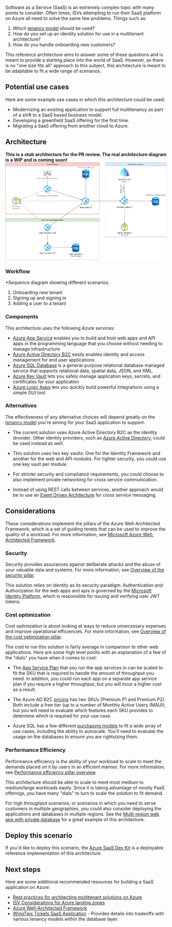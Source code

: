 Software as a Service (SaaS) is an extremely complex topic with many points to consider. Often times, ISVs attempting to run their SaaS platform on Azure all need to solve the same few problems. Things such as:

1. Which [tenancy model](../../guide/multitenant/considerations/tenancy-models.yml) should be used?
1. How do you set up an identity solution for use in a multitenant architecture?
1. How do you handle onboarding new customers?

This reference architecture aims to answer some of these questions and is meant to provide a starting place into the world of SaaS. However, as there is no "one size fits all" approach to this subject, this architecture is meant to be adaptable to fit a wide range of scenarios.

## Potential use cases

Here are some example use cases in which this architecture could be used:

- Modernizing an existing application to support full multitenancy as part of a shift to a SaaS based business model.
- Developing a greenfield SaaS offering for the first time.
- Migrating a SaaS offering from another cloud to Azure.

## Architecture

**This is a stub architecture for the PR review. The real architecture diagram is a WIP and is coming soon!**
![Architecture Diagram](./media/architecture-saas-starter-app.png)

### Workflow

*Sequence diagram showing different scenarios:
1. Onboarding new tenant
1. Signing up and signing in
1. Adding a user to a tenant

### Components

This architecture uses the following Azure services:

- [Azure App Service](https://azure.microsoft.com/services/app-service) enables you to build and host web apps and API apps in the programming language that you choose without needing to manage infrastructure
- [Azure Active Directory B2C](https://azure.microsoft.com/services/active-directory/external-identities/b2c/) easily enables identity and access management for end user applications
- [Azure SQL Database](https://azure.microsoft.com/products/azure-sql/database/) is a general-purpose relational database managed service that supports relational data, spatial data, JSON, and XML.
- [Azure Key Vault](https://azure.microsoft.com/services/key-vault/) lets you safely manage application keys, secrets, and certificates for your application
- [Azure Logic Apps](https://azure.microsoft.com/services/logic-apps/) lets you quickly build powerful integrations using a simple GUI tool

### Alternatives

The effectiveness of any alternative choices will depend greatly on the [tenancy model](../../guide/multitenant/considerations/tenancy-models.yml) you're aiming for your SaaS application to support.

- The current solution uses Azure Active Directory B2C as the identity drovider. Other identity providers, such as [Azure Active Directory](https://azure.microsoft.com/services/active-directory/), could be used instead as well.
- This solution uses two key vaults: One for the Identity Framework and another for the web and API modules. For tighter security, you could use one key vault per module.

- For stricter security and compliance requirements, you could choose to also implement private networking for cross service communication.

- Instead of using REST calls between services, another approach would be to use an [Event Driven Architecture](https://docs.microsoft.com/en-us/azure/architecture/guide/architecture-styles/event-driven) for cross service messaging.

## Considerations

These considerations implement the pillars of the Azure Well-Architected Framework, which is a set of guiding tenets that can be used to improve the quality of a workload. For more information, see [Microsoft Azure Well-Architected Framework](/azure/architecture/framework).

### Security

Security provides assurances against deliberate attacks and the abuse of your valuable data and systems. For more information, see [Overview of the security pillar](/azure/architecture/framework/security/overview).

This solution relies on identity as its security paradigm. Authentication and Authorization for the web apps and apis is governed by the [Microsoft Identity Platform](https://docs.microsoft.com/en-us/azure/active-directory/develop/v2-overview), which is responsible for issuing and verifying user JWT tokens.

### Cost optimization

Cost optimization is about looking at ways to reduce unnecessary expenses and improve operational efficiencies. For more information, see [Overview of the cost optimization pillar](/azure/architecture/framework/cost/overview).

The cost to run this solution is fairly average in comparison to other web applications. Here are some high level points with an explanation of a few of the "dials" you have when it comes to cost:

- The [App Service Plan](https://docs.microsoft.com/azure/app-service/overview-hosting-plans) that you run the app services in can be scaled to fit the SKU that is required to handle the amount of throughput you need. In addition, you could run each app on a separate app service plan if you require a higher throughput, but you will incur a higher cost as a result.
- The Azure AD B2C [pricing](https://azure.microsoft.com/pricing/details/active-directory/external-identities/) has two SKUs (Premium P1 and Premium P2). Both include a free tier (up to a number of Monthly Active Users (MAU)), but you will need to evaluate which features each SKU provides to determine which is required for your use case.

- Azure SQL has a few different [purchasing models](https://docs.microsoft.com/azure/azure-sql/database/purchasing-models?view=azuresql) to fit a wide array of use cases, including the ability to autoscale. You'll need to evaluate the usage on the databases to ensure you are rightsizing them.

### Performance Efficiency

Performance efficiency is the ability of your workload to scale to meet the demands placed on it by users in an efficient manner. For more information, see [Performance efficiency pillar overview](/azure/architecture/framework/scalability/overview).

This architecture should be able to scale to meet most medium to medium/large workloads easily. Since it is taking advantage of mostly PaaS offerings, you have many "dials" to turn to scale the solution to fit demand. 

For high throughput scenarios, or scenarios in which you need to serve customers in multiple geographies, you could also consider deploying the applications and databases in multiple regions. See the [Multi-region web app with private database](../sql-failover/app-service-private-sql-multi-region-content.yml) for a great example of this architecture.

## Deploy this scenario

If you'd like to deploy this scenario, the [Azure SaaS Dev Kit](https://github.com/Azure/azure-saas) is a deployable reference implementation of this architecture.

## Next steps

Here are some additional recommended resources for building a SaaS application on Azure:

- [Best practices for architecting multitenant solutions on Azure](https://aka.ms/multitenancy)
- [ISV Considerations for Azure landing zones](https://aka.ms/isv-landing-zones)
- [Azure Well-Architected Framework](https://docs.microsoft.com/en-us/azure/architecture/framework/)
- [WingTips Tickets SaaS Application](https://docs.microsoft.com/en-us/azure/azure-sql/database/saas-tenancy-welcome-wingtip-tickets-app) - Provides details into tradeoffs with various tenancy models within the database layer.